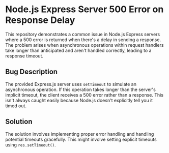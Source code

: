 # Node.js Express Server 500 Error on Response Delay

This repository demonstrates a common issue in Node.js Express servers where a 500 error is returned when there's a delay in sending a response. The problem arises when asynchronous operations within request handlers take longer than anticipated and aren't handled correctly, leading to a response timeout.

## Bug Description
The provided Express.js server uses `setTimeout` to simulate an asynchronous operation.  If this operation takes longer than the server's implicit timeout, the client receives a 500 error rather than a response. This isn't always caught easily because Node.js doesn't explicitly tell you it timed out. 

## Solution
The solution involves implementing proper error handling and handling potential timeouts gracefully.  This might involve setting explicit timeouts using `res.setTimeout()`.